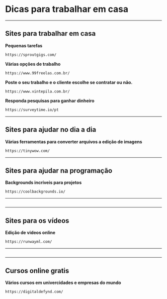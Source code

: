 <h1>Dicas para trabalhar em casa</h1>

------------------------------------------------------------------------------------------------

<h2>Sites para trabalhar em casa</h2>

**Pequenas tarefas**
``` 
https://sproutgigs.com/
```

**Várias opções de trabalho**
``` 
https://www.99freelas.com.br/
```

**Poste o seu trabalho e o cliente escolhe se contratar ou não.**
``` 
https://www.vintepila.com.br/
```

**Responda pesquisas para ganhar dinheiro**
``` 
https://surveytime.io/pt
```

------------------------------------------------------------------------------------------------

<h2>Sites para ajudar no dia a dia</h2>

**Várias ferramentas para converter arquivos a edição de imagens**
``` 
https://tinywow.com/
```

------------------------------------------------------------------------------------------------

<h2>Sites para ajudar na programação</h2>

**Backgrounds incríveis para projetos**
``` 
https://coolbackgrounds.io/
```

****
``` 

```


------------------------------------------------------------------------------------------------

<h2>Sites para os vídeos</h2>

**Edição de videos online**
``` 
https://runwayml.com/
```
****
``` 

```

------------------------------------------------------------------------------------------------

<h2>Cursos online gratis</h2>

**Vários cursos em univercidades e empresas do mundo**
``` 
https://digitaldefynd.com/
```






